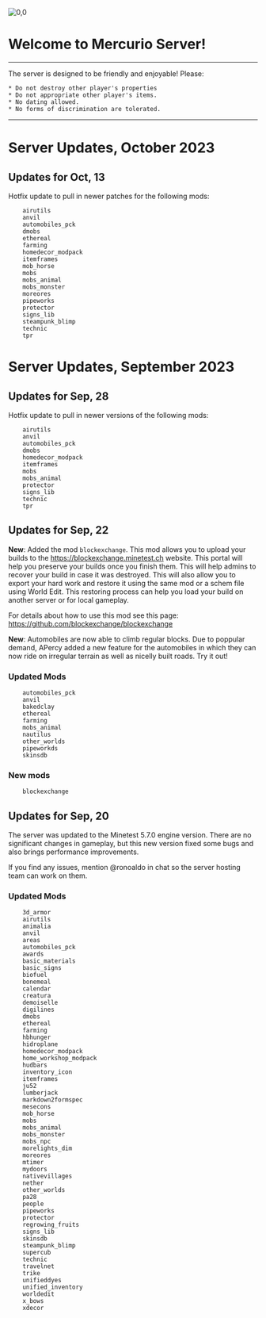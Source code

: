 ![0,0](item:///default:furnace)

# **Welcome to Mercurio Server!**

-------------------------------

The server is designed to be friendly and enjoyable! Please:

```
* Do not destroy other player's properties
* Do not appropriate other player's items.
* No dating allowed.
* No forms of discrimination are tolerated.
```

-------------------------------

# **Server Updates, October 2023**

## Updates for Oct, 13

Hotfix update to pull in newer patches for the following mods:

```
    airutils
    anvil
    automobiles_pck
    dmobs
    ethereal
    farming
    homedecor_modpack
    itemframes
    mob_horse
    mobs
    mobs_animal
    mobs_monster
    moreores
    pipeworks
    protector
    signs_lib
    steampunk_blimp
    technic
    tpr
```

# **Server Updates, September 2023**

## Updates for Sep, 28

Hotfix update to pull in newer versions of the following mods:

```
    airutils
    anvil
    automobiles_pck
    dmobs
    homedecor_modpack
    itemframes
    mobs
    mobs_animal
    protector
    signs_lib
    technic
    tpr
```

## Updates for Sep, 22

**New**: Added the mod `blockexchange`. This mod allows you to upload
your builds to the https://blockexchange.minetest.ch website. This portal will
help you preserve your builds once you finish them. This will help admins to
recover your build in case it was destroyed. This will also allow you to export
your hard work and restore it using the same mod or a schem file using World
Edit. This restoring process can help you load your build on another server or
for local gameplay.

For details about how to use this mod see this page:
https://github.com/blockexchange/blockexchange

**New**: Automobiles are now able to climb regular blocks. Due to poppular
demand, APercy added a new feature for the automobiles in which they can now
ride on irregular terrain as well as nicelly built roads. Try it out!

### Updated Mods

```
    automobiles_pck
    anvil
    bakedclay
    ethereal
    farming
    mobs_animal
    nautilus
    other_worlds
    pipeworkds
    skinsdb
```

### New mods

```
    blockexchange
```

## Updates for Sep, 20

The server was updated to the Minetest 5.7.0 engine version.  There are no
significant changes in gameplay, but this new version fixed some bugs and also
brings performance improvements.

If you find any issues, mention @ronoaldo in chat so the server hosting team can
work on them.

### Updated Mods

```
    3d_armor
    airutils
    animalia
    anvil
    areas
    automobiles_pck
    awards
    basic_materials
    basic_signs
    biofuel
    bonemeal
    calendar
    creatura
    demoiselle
    digilines
    dmobs
    ethereal
    farming
    hbhunger
    hidroplane
    homedecor_modpack
    home_workshop_modpack
    hudbars
    inventory_icon
    itemframes
    ju52
    lumberjack
    markdown2formspec
    mesecons
    mob_horse
    mobs
    mobs_animal
    mobs_monster
    mobs_npc
    morelights_dim
    moreores
    mtimer
    mydoors
    nativevillages
    nether
    other_worlds
    pa28
    people
    pipeworks
    protector
    regrowing_fruits
    signs_lib
    skinsdb
    steampunk_blimp
    supercub
    technic
    travelnet
    trike
    unifieddyes
    unified_inventory
    worldedit
    x_bows
    xdecor
```

